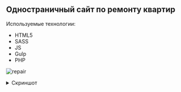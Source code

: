## Одностраничный сайт по ремонту квартир


Используемые технологии:
* HTML5
* SASS
* JS
* Gulp
* PHP

![repair](https://user-images.githubusercontent.com/50422809/139387064-b0f441fc-12e1-463d-b62f-0f58f762474d.gif)

<details>
  <summary>Скриншот</summary>
  ![flat](https://user-images.githubusercontent.com/50422809/139385972-6de2d467-cbb2-4c9d-b4fb-c6eb63824048.png)
</details>


